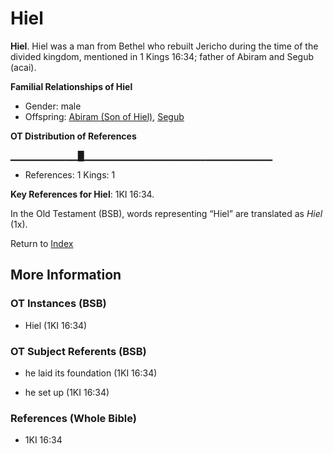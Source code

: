 # Hiel
**Hiel**. 
Hiel was a man from Bethel who rebuilt Jericho during the time of the divided kingdom, mentioned in 1 Kings 16:34; father of Abiram and Segub (acai). 




**Familial Relationships of Hiel**


* Gender: male
* Offspring: [Abiram (Son of Hiel)](Abiram.2.md), [Segub](Segub.md)


**OT Distribution of References**

▁▁▁▁▁▁▁▁▁▁█▁▁▁▁▁▁▁▁▁▁▁▁▁▁▁▁▁▁▁▁▁▁▁▁▁▁▁▁
* References: 1 Kings: 1



**Key References for Hiel**: 
1KI 16:34. 


In the Old Testament (BSB), words representing “Hiel” are translated as 
*Hiel* (1x). 




Return to [Index](00-Index.md)

## More Information

### OT Instances (BSB)

* Hiel (1KI 16:34)



### OT Subject Referents (BSB)

* he laid its foundation (1KI 16:34)

* he set up (1KI 16:34)



### References (Whole Bible)

* 1KI 16:34



